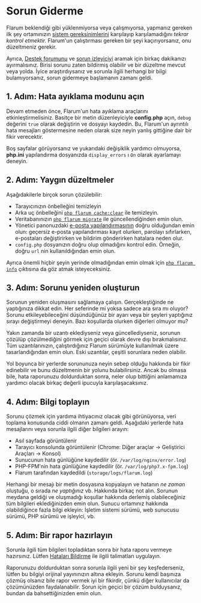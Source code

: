 # Sorun Giderme

Flarum beklendiği gibi yüklenmiyorsa veya çalışmıyorsa, yapmanız gereken ilk şey ortamınızın [sistem gereksinimlerini](install.md#sunucu-gereksinimleri) karşılayıp karşılamadığını *tekrar kontrol etmektir.* Flarum'un çalıştırması gereken bir şeyi kaçırıyorsanız, onu düzeltmeniz gerekir.

Ayrıca, [Destek forumunu](https://discuss.flarum.org/t/support) ve [sorun izleyiciyi](https://github.com/flarum/core/issues) aramak için birkaç dakikanızı ayırmalısınız. Birisi sorunu zaten bildirmiş olabilir ve bir düzeltme mevcut veya yolda. İyice araştırdıysanız ve sorunla ilgili herhangi bir bilgi bulamıyorsanız, sorun gidermeye başlamanın zamanı geldi.

## 1. Adım: Hata ayıklama modunu açın

Devam etmeden önce, Flarum'un hata ayıklama araçlarını etkinleştirmelisiniz. Basitçe bir metin düzenleyiciyle **config.php** açın, `debug` değerini `true` olarak değiştirin ve dosyayı kaydedin. Bu, Flarum'un ayrıntılı hata mesajları göstermesine neden olarak size neyin yanlış gittiğine dair bir fikir verecektir.

Boş sayfalar görüyorsanız ve yukarıdaki değişiklik yardımcı olmuyorsa, **php.ini** yapılandırma dosyanızda `display_errors` ı `On` olarak ayarlamayı deneyin.

## 2. Adım: Yaygın düzeltmeler

Aşağıdakilerle birçok sorun çözülebilir:

* Tarayıcınızın önbelleğini temizleyin
* Arka uç önbelleğini [`php flarum cache:clear`](console.md) ile temizleyin.
* Veritabanınızın [`php flarum migrate`](console.md) ile güncellendiğinden emin olun.
* Yönetici panonuzdaki [e-posta yapılandırmasının](mail.md) doğru olduğundan emin olun: geçersiz e-posta yapılandırması kayıt olurken, parolayı sıfırlarken, e-postaları değiştirirken ve bildirim gönderirken hatalara neden olur.
* `config.php` dosyanızın doğru olup olmadığını kontrol edin. Örneğin, doğru `url` nin kullanıldığından emin olun.

Ayrıca önemli hiçbir şeyin yerinde olmadığından emin olmak için [`php flarum info`](console.md) çıktısına da göz atmak isteyeceksiniz.

## 3. Adım: Sorunu yeniden oluşturun

Sorunun yeniden oluşmasını sağlamaya çalışın. Gerçekleştiğinde ne yaptığınıza dikkat edin. Her seferinde mi yoksa sadece ara sıra mı oluyor? Sorunu etkileyebileceğini düşündüğünüz bir ayarı veya bir şeyleri yaptığınız sırayı değiştirmeyi deneyin. Bazı koşullarda olurken diğerleri olmuyor mu?

Yakın zamanda bir uzantı eklediyseniz veya güncellediyseniz, sorunun çözülüp çözülmediğini görmek için geçici olarak devre dışı bırakmalısınız. Tüm uzantılarınızın, çalıştırdığınız Flarum sürümüyle kullanılmak üzere tasarlandığından emin olun. Eski uzantılar, çeşitli sorunlara neden olabilir.

Yol boyunca bir yerlerde sorununuza neyin sebep olduğu hakkında bir fikir edinebilir ve bunu düzeltmenin bir yolunu bulabilirsiniz. Ancak bu olmasa bile, hata raporunuzu doldurduktan sonra, neler olup bittiğini anlamamıza yardımcı olacak birkaç değerli ipucuyla karşılaşacaksınız.

## 4. Adım: Bilgi toplayın

Sorunu çözmek için yardıma ihtiyacınız olacak gibi görünüyorsa, veri toplama konusunda ciddi olmanın zamanı geldi. Aşağıdaki yerlerde hata mesajlarını veya sorunla ilgili diğer bilgileri arayın:

* Asıl sayfada görüntülenir
* Tarayıcı konsolunda görüntülenir (Chrome: Diğer araçlar -> Geliştirici Araçları -> Konsol)
* Sunucunun hata günlüğüne kaydedilir (ör. `/var/log/nginx/error.log`)
* PHP-FPM'nin hata günlüğüne kaydedilir (ör. `/var/log/php7.x-fpm.log`)
* Flarum tarafından kaydedildi (`storage/logs/flarum.log`)

Herhangi bir mesajı bir metin dosyasına kopyalayın ve hatanın *ne zaman* oluştuğu, o sırada *ne yaptığınız* vb. Hakkında birkaç not alın. Sorunun meydana geldiği ve oluşmadığı koşullar hakkında derlemiş olabileceğiniz tüm bilgileri eklediğinizden emin olun. Sunucu ortamınız hakkında olabildiğince fazla bilgi ekleyin: İşletim sistemi sürümü, web sunucusu sürümü, PHP sürümü ve işleyici, vb.

## 5. Adım: Bir rapor hazırlayın

Sorunla ilgili tüm bilgileri topladıktan sonra bir hata raporu vermeye hazırsınız. Lütfen [Hataları Bildirme](bugs.md) ile ilgili talimatları uygulayın.

Raporunuzu doldurduktan sonra sorunla ilgili yeni bir şey keşfederseniz, lütfen bu bilgiyi orijinal yayınınızın altına ekleyin. Sorunu kendi başınıza çözmüş olsanız bile rapor vermek iyi bir fikirdir, çünkü diğer kullanıcılar da çözümünüzden faydalanabilir. Sorun için geçici bir çözüm bulduysanız, bundan da bahsettiğinizden emin olun.
